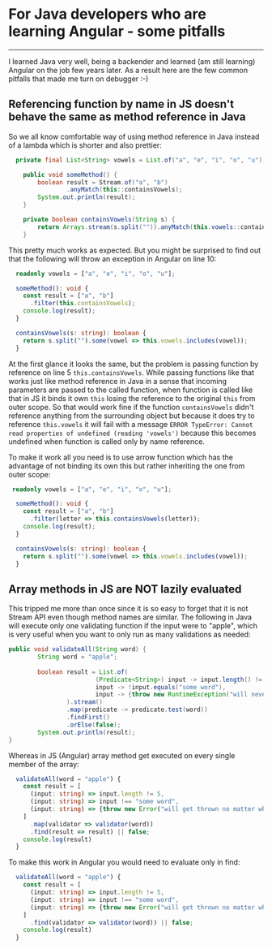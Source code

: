 # For Java developers who are learning Angular - some pitfalls

---

I learned Java very well, being a backender and learned (am still learning) Angular on the 
job few years later. As a result here are the few common pitfalls that made me turn on 
debugger :-)

## Referencing function by name in JS doesn't behave the same as method reference in Java

So we all know comfortable way of using method reference in Java instead of a lambda which is shorter and also prettier:

```java
  private final List<String> vowels = List.of("a", "e", "i", "o", "u");

	public void someMethod() {
		boolean result = Stream.of("a", "b")
				.anyMatch(this::containsVowels);
		System.out.println(result);
	}

	private boolean containsVowels(String s) {
		return Arrays.stream(s.split("")).anyMatch(this.vowels::contains);
	}
```

This pretty much works as expected. But you might be surprised to find out that the following will throw an exception in Angular on line 10:

```typescript
  readonly vowels = ["a", "e", "i", "o", "u"];

  someMethod(): void {
    const result = ["a", "b"]
      .filter(this.containsVowels);
    console.log(result);
  }

  containsVowels(s: string): boolean {
    return s.split("").some(vowel => this.vowels.includes(vowel));
  }
```

At the first glance it looks the same, but the problem is passing function by reference 
on line 5 `this.containsVowels`. While passing functions like that works just like method 
reference in Java in a sense that incoming parameters are passed to the called function, 
when function is called like that in JS it binds it own `this` losing the 
reference to the original `this` from outer scope. So that would work fine if the function 
`containsVowels` didn't reference anything from the surrounding object but because it does 
try to reference `this.vowels` it will fail with a message 
`ERROR TypeError: Cannot read properties of undefined (reading 'vowels')` because this 
becomes undefined when function is called only by name reference.

To make it work all you need is to use arrow function which has the advantage of not binding its own this but rather inheriting the one from outer scope:

```typescript
 readonly vowels = ["a", "e", "i", "o", "u"];

  someMethod(): void {
    const result = ["a", "b"]
      .filter(letter => this.containsVowels(letter));
    console.log(result);
  }

  containsVowels(s: string): boolean {
    return s.split("").some(vowel => this.vowels.includes(vowel));
  }
```

## Array methods in JS are NOT lazily evaluated

This tripped me more than once since it is so easy to forget that it is not Stream API 
even though method names are similar. The following in Java will execute only one 
validating function if the input were to "apple", which is very useful when you want 
to only run as many validations as needed:


```java
public void validateAll(String word) {
        String word = "apple";
		
		boolean result = List.of(
						(Predicate<String>) input -> input.length() != 5,
						input -> !input.equals("some word"),
						input -> {throw new RuntimeException("will never get here");}
				).stream()
				.map(predicate -> predicate.test(word))
				.findFirst()
				.orElse(false);
		System.out.println(result);
}
```

Whereas in JS (Angular) array method get executed on every single member of the array:

```typescript
  validateAll(word = "apple") {
    const result = [
      (input: string) => input.length != 5,
      (input: string) => input !== "some word",
      (input: string) => {throw new Error("will get thrown no matter which input!")}
    ]
      .map(validator => validator(word))
      .find(result => result) || false;
    console.log(result)
  }
```

To make this work in Angular you would need to evaluate only in find:

```typescript
  validateAll(word = "apple") {
    const result = [
      (input: string) => input.length != 5,
      (input: string) => input !== "some word",
      (input: string) => {throw new Error("will get thrown no matter which input!")}
    ]
      .find(validator => validator(word)) || false;
    console.log(result)
  }
```
